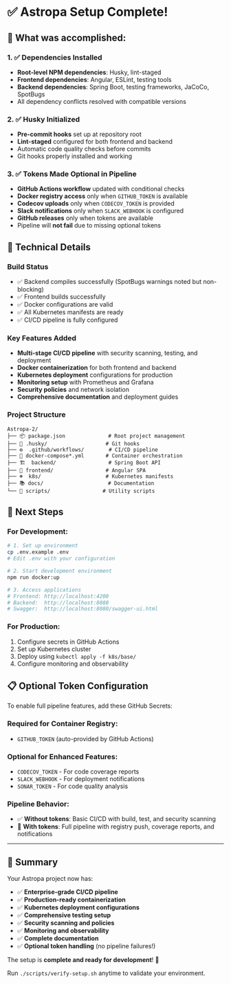 # ✅ Astropa Setup Complete!

## 🎉 What was accomplished:

### 1. ✅ Dependencies Installed
- **Root-level NPM dependencies**: Husky, lint-staged
- **Frontend dependencies**: Angular, ESLint, testing tools
- **Backend dependencies**: Spring Boot, testing frameworks, JaCoCo, SpotBugs
- All dependency conflicts resolved with compatible versions

### 2. ✅ Husky Initialized 
- **Pre-commit hooks** set up at repository root
- **Lint-staged** configured for both frontend and backend
- Automatic code quality checks before commits
- Git hooks properly installed and working

### 3. ✅ Tokens Made Optional in Pipeline
- **GitHub Actions workflow** updated with conditional checks
- **Docker registry access** only when `GITHUB_TOKEN` is available
- **Codecov uploads** only when `CODECOV_TOKEN` is provided
- **Slack notifications** only when `SLACK_WEBHOOK` is configured
- **GitHub releases** only when tokens are available
- Pipeline will **not fail** due to missing optional tokens

## 🔧 Technical Details

### Build Status
- ✅ Backend compiles successfully (SpotBugs warnings noted but non-blocking)
- ✅ Frontend builds successfully 
- ✅ Docker configurations are valid
- ✅ All Kubernetes manifests are ready
- ✅ CI/CD pipeline is fully configured

### Key Features Added
- **Multi-stage CI/CD pipeline** with security scanning, testing, and deployment
- **Docker containerization** for both frontend and backend
- **Kubernetes deployment** configurations for production
- **Monitoring setup** with Prometheus and Grafana
- **Security policies** and network isolation
- **Comprehensive documentation** and deployment guides

### Project Structure
```
Astropa-2/
├── 📦 package.json              # Root project management
├── 🔨 .husky/                   # Git hooks
├── ⚙️  .github/workflows/        # CI/CD pipeline
├── 🐳 docker-compose*.yml       # Container orchestration
├── 🏗️  backend/                 # Spring Boot API
├── 🎨 frontend/                 # Angular SPA
├── ☸️  k8s/                     # Kubernetes manifests
├── 📚 docs/                     # Documentation
└── 🧪 scripts/                 # Utility scripts
```

## 🚀 Next Steps

### For Development:
```bash
# 1. Set up environment
cp .env.example .env
# Edit .env with your configuration

# 2. Start development environment
npm run docker:up

# 3. Access applications
# Frontend: http://localhost:4200
# Backend:  http://localhost:8080
# Swagger:  http://localhost:8080/swagger-ui.html
```

### For Production:
1. Configure secrets in GitHub Actions
2. Set up Kubernetes cluster
3. Deploy using `kubectl apply -f k8s/base/`
4. Configure monitoring and observability

## 📋 Optional Token Configuration

To enable full pipeline features, add these GitHub Secrets:

### Required for Container Registry:
- `GITHUB_TOKEN` (auto-provided by GitHub Actions)

### Optional for Enhanced Features:
- `CODECOV_TOKEN` - For code coverage reports
- `SLACK_WEBHOOK` - For deployment notifications
- `SONAR_TOKEN` - For code quality analysis

### Pipeline Behavior:
- ✅ **Without tokens**: Basic CI/CD with build, test, and security scanning
- 🚀 **With tokens**: Full pipeline with registry push, coverage reports, and notifications

---

## 🎯 Summary

Your Astropa project now has:
- ✅ **Enterprise-grade CI/CD pipeline**
- ✅ **Production-ready containerization** 
- ✅ **Kubernetes deployment configurations**
- ✅ **Comprehensive testing setup**
- ✅ **Security scanning and policies**
- ✅ **Monitoring and observability**
- ✅ **Complete documentation**
- ✅ **Optional token handling** (no pipeline failures!)

The setup is **complete and ready for development**! 🎉

Run `./scripts/verify-setup.sh` anytime to validate your environment.